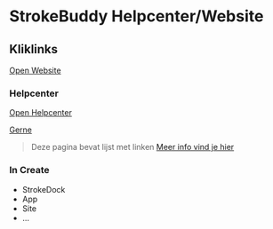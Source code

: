 # StrokeBuddy Helpcenter/Website

## Kliklinks
[Open Website](https://jaymands.github.io/StrokeBuddy/)
### Helpcenter
[Open Helpcenter](https://jaymands.github.io/StrokeBuddy/helpcenter)


[Gerne](https://jaymands.github.io/StrokeBuddy/helpcenter/selecteer)
> Deze pagina bevat lijst met linken [Meer info vind je hier](https://github.com/JaymanDS/StrokeBuddy/blob/main/helpcenter/selecteer/README.md#over-de-paginas)

### In Create

 * StrokeDock
 * App
 * Site
 * ...

